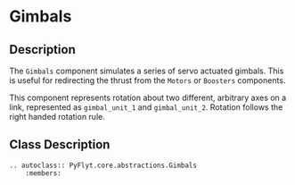 # Gimbals

## Description

The `Gimbals` component simulates a series of servo actuated gimbals.
This is useful for redirecting the thrust from the `Motors` or `Boosters` components.

This component represents rotation about two different, arbitrary axes on a link, represented as `gimbal_unit_1` and `gimbal_unit_2`.
Rotation follows the right handed rotation rule.

## Class Description
```{eval-rst}
.. autoclass:: PyFlyt.core.abstractions.Gimbals
    :members:
```
